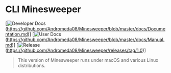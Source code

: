 # **CLI Minesweeper**
[![Developer Docs](https://img.shields.io/badge/Docs-Dev-blueviolet)(https://github.com/Andromeda08/Minesweeper/blob/master/docs/Documentation.md)]
[![User Docs](https://img.shields.io/badge/Docs-Dev-blue)(https://github.com/Andromeda08/Minesweeper/blob/master/docs/Manual.md)]
[![Release](https://img.shields.io/badge/Release-v1.0-success)(https://github.com/Andromeda08/Minesweeper/releases/tag/1.0)]
> This version of Minesweeper runs under macOS and various Linux distributions.
